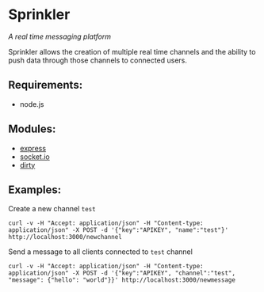 # Sprinkler

*A real time messaging platform*

Sprinkler allows the creation of multiple real time channels and the ability to push data through those channels to connected users.

## Requirements:
* node.js

## Modules:
* [express](https://github.com/visionmedia/express)
* [socket.io](https://github.com/learnboost/socket.io)
* [dirty](https://github.com/felixge/node-dirty)

## Examples:

Create a new channel `test`

    curl -v -H "Accept: application/json" -H "Content-type: application/json" -X POST -d '{"key":"APIKEY", "name":"test"}' http://localhost:3000/newchannel

Send a message to all clients connected to `test` channel

    curl -v -H "Accept: application/json" -H "Content-type: application/json" -X POST -d '{"key":"APIKEY", "channel":"test", "message": {"hello": "world"}}' http://localhost:3000/newmessage

